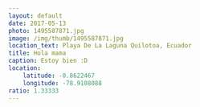 ```yaml
---
layout: default
date: 2017-05-13
photo: 1495587871.jpg
image: /img/thumb/1495587871.jpg
location_text: Playa De La Laguna Quilotoa, Ecuador
title: Hola mama
caption: Estoy bien :D
location:
    latitude: -0.8622467
    longitude: -78.9108088
ratio: 1.33333
---
```

